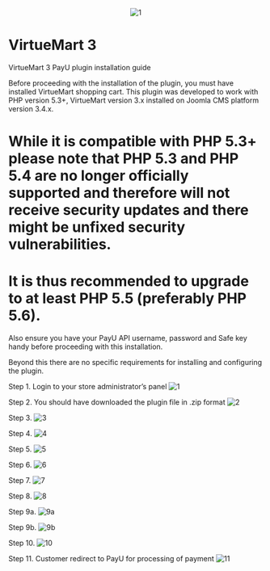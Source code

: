 <p align="center">
<img src="https://cloud.githubusercontent.com/assets/5717025/15674295/335fa446-273c-11e6-9db1-76c1b89d153d.jpg" alt="1">
</p>

# VirtueMart 3

VirtueMart 3 PayU plugin installation guide

Before proceeding with the installation of the plugin, you must have installed VirtueMart shopping cart. This plugin was developed to work with PHP version 5.3+, VirtueMart version 3.x installed on Joomla CMS platform version 3.4.x.

# While it is compatible with PHP 5.3+ please note that PHP 5.3 and PHP 5.4 are no longer officially supported and therefore will not receive security updates and there might be unfixed security vulnerabilities.

# It is thus recommended to upgrade to at least PHP 5.5 (preferably PHP 5.6).

Also ensure you have your PayU API username, password and Safe key handy before proceeding with this installation.

Beyond this there are no specific requirements for installing and configuring the plugin.

Step 1. Login to your store administrator’s panel
![1](https://cloud.githubusercontent.com/assets/5717025/15282409/78c3cbca-1b43-11e6-9836-365b90515e71.png)

Step 2. You should have downloaded the plugin file in .zip format
![2](https://cloud.githubusercontent.com/assets/5717025/15282440/a77d3b18-1b43-11e6-9a77-bcf0f75f268e.png)

Step 3.
![3](https://cloud.githubusercontent.com/assets/5717025/15282473/cc3592a2-1b43-11e6-80b0-e2b076ed2536.png)

Step 4.
![4](https://cloud.githubusercontent.com/assets/5717025/15282499/f4fdfb98-1b43-11e6-9248-2bf35283ef00.png)

Step 5.
![5](https://cloud.githubusercontent.com/assets/5717025/15282522/21303bc2-1b44-11e6-80f7-1904fbfbe7de.png)

Step 6.
![6](https://cloud.githubusercontent.com/assets/5717025/15282541/3d0cd116-1b44-11e6-99ad-0bceabc033fb.png)

Step 7.
![7](https://cloud.githubusercontent.com/assets/5717025/15282556/5ea217c8-1b44-11e6-816d-269b4ec264d3.png)

Step 8.
![8](https://cloud.githubusercontent.com/assets/5717025/15282578/89423954-1b44-11e6-89ed-41d53288f55b.png)

Step 9a.
![9a](https://cloud.githubusercontent.com/assets/5717025/15282596/a6edab5a-1b44-11e6-9ef5-ecf6793a05d0.png)

Step 9b.
![9b](https://cloud.githubusercontent.com/assets/5717025/15282612/c16b4ab4-1b44-11e6-9b83-71e10c8fd2c4.png)

Step 10.
![10](https://cloud.githubusercontent.com/assets/5717025/15282632/ddf87288-1b44-11e6-8ded-e6a0a356793d.png)

Step 11. Customer redirect to PayU for processing of payment
![11](https://cloud.githubusercontent.com/assets/5717025/15282657/ff1c6186-1b44-11e6-9c9a-74037680e515.png)
